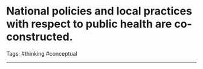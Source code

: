 # National policies and local practices with respect to public health are co-constructed.
Tags: #thinking #conceptual 

---